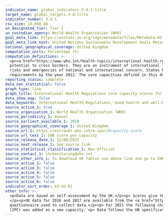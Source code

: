 ```yaml
---
indicator_name: global_indicators.3-d-1-title
target_name: global_targets.3-d-title
indicator_number: 3.d.1
csv_size: 10.098 kB
un_designated_tier: Tier I
un_custodian_agency: World Health Organisation (WHO)
goal_meta_link: https://unstats.un.org/sdgs/metadata/files/Metadata-03-0D-01.pdf
goal_meta_link_text: United Nations Sustainable Development Goals Metadata (PDF 58.0 KB)
national_geographical_coverage: United Kingdom
computation_units: Percentage (%)
computation_definitions: >-
  <p><a href="https://www.who.int/health-topics/international-health-regulations">International Health Regulations (IHR)</a> - The IHR provide an overarching legal framework that defines countries’ rights and obligations in handling  public health events and emergencies that have the
  potential to cross borders. They are an instrument of international law that is legally-binding on 196 countries, including the 194 WHO Member States. </p><p>Core capacities - The public health capacities required to detect, assess, notify and report events, and respond to public health
  risks and emergencies of national and international concern. States Parties are required to have these in place throughout their territories pursuant to Articles 5 and 12, and Annex 1A of the <a href="http://apps.who.int/iris/bitstream/10665/43883/1/9789241580410_eng.pdf"> IHR (2005)</a>
  requirements by the year 2012. The core capacities defined in this document are shown under the IHR core capacity dropdown.</p>
reporting_status: complete
data_non_statistical: false
graph_type: line
graph_title: International Health Regulations core capacity scores (%) 
data_show_map: false
data_keywords: International Health Regulations, Good health and well-being, IHR core capacities
source_active_1: true
source_organisation_1: World Health Organisation (WHO)
source_periodicity_1: Annual
source_earliest_available_1: 2018
source_geographical_coverage_1: United Kingdom
source_url_1: https://extranet.who.int/e-spar/#capacity-score
source_url_text_1: IHR score per capacity
source_release_date_1: 12/08/2023
source_next_release_1: See source link
source_statistical_classification_1: Non-Official
source_contact_1: ihrmonitoring@who.int
source_other_info_1: To download UK tables use above link and go to IHR Score per Capacity, select "Euro" and "United Kingdom of Great Britain and Northern Ireland" and year. Then press "All scores details."
source_active_2: false
source_active_3: false
source_active_4: false
source_active_5: false
source_active_6: false
indicator_sort_order: 03-dd-01
other_info: >-
  <p>Data are based on self-assessment by the UK.</p><p> Scores give the percentage of attributes that have been attained for each core capacity using a standard WHO instrument (questionnaire).</p><p> The headline figure for the UK is expressed as an average of all core capacities.
  </p><p>UK data for 2016 and 2017 are available from the <a href="https://www.who.int/data/gho/indicator-metadata-registry/imr-details/4824"> World Health Organisation</a> but are not included here as they are not directly comparable with more recent data due to a change in the
  questionnaire used to collect data.</p><p> For 2021 the following changes were made to the core capacities. Legislation and fianancing was split into two new capacities, (i) Policy, legal and normative instruments to implement IHR, and (ii) Financing. Infection prevention and control
  (IPC) was added as a new capacity. <p> Data follows the UN specification for this indicator. This indicator has been identified in collaboration with topic experts.
---
```

